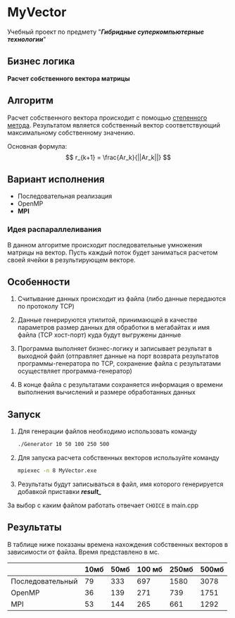 # MyVector

Учебный проект по предмету "***Гибридные суперкомпьютерные технологии***"

## Бизнес логика

**Расчет собственного вектора матрицы**

## Алгоритм

Расчет собственного вектора происходит с помощью [степенного метода](https://ru.wikipedia.org/wiki/%D0%A1%D1%82%D0%B5%D0%BF%D0%B5%D0%BD%D0%BD%D0%BE%D0%B9_%D0%BC%D0%B5%D1%82%D0%BE%D0%B4). Результатом является собственный вектор соответствующий максимальному собственному значению.

Основная формула: $$ r_{k+1} = \frac{Ar_k}{||Ar_k||} $$

## Вариант исполнения

* Последовательная реализация
* OpenMP
* **MPI**

### Идея распараллеливания

В данном алгоритме происходит последовательные умножения матрицы на вектор. Пусть каждый поток будет заниматься расчетом своей ячейки в результирующем векторе. 

## Особенности

1. Считывание данных происходит из файла (либо данные передаются по протоколу TCP)

2. Данные генерируются утилитой, принимающей в качестве параметров размер данных для обработки в мегабайтах и имя файла (TCP хост-порт) куда будут выгружены данные

3. Программа выполняет бизнес-логику и записывает результат в выходной файл (отправляет данные на порт возврата результатов программы-генератора по TCP, сохранение файла с результатами осуществляет программа-генератор)

4. В конце файла с результатами сохраняется информация о времени выполнения вычислений и размере обработанных данных

## Запуск

1. Для генерации файлов необходимо использовать команду 
   
   ```bash
   ./Generator 10 50 100 250 500
   ```

2. Для запуска расчета собственных векторов используйте команду
   
   ```bash
   mpiexec -n 8 MyVector.exe
   ```

3. Результаты будут записываться в файл, имя которого генерируется добавкой приставки ***result_***

За выбор с каким файлом работать отвечает `CHOICE` в main.cpp

## Результаты

В таблице ниже показаны времена нахождения собственных векторов в зависимости от файла. Время представлено в мс.

|                  | 10мб | 50мб | 100 мб | 250мб | 500мб |
| ---------------- | ---- | ---- | ------ | ----- | ----- |
| Последовательный | 79   | 333  | 697    | 1580  | 3078  |
| OpenMP           | 36   | 139  | 271    | 739   | 1751  |
| MPI              | 53   | 144  | 265    | 661   | 1292  |
